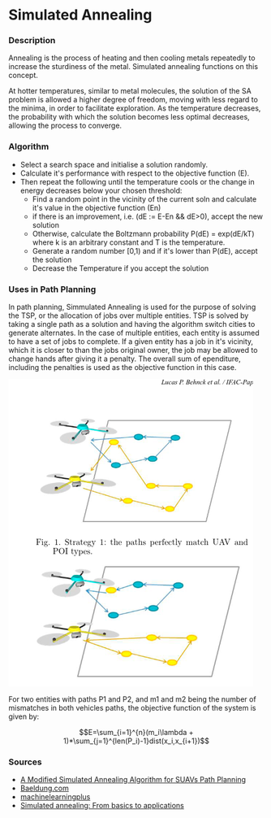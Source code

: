 # Simulated Annealing

### Description

Annealing is the process of heating and then cooling metals repeatedly to increase the sturdiness of the metal. Simulated annealing functions on this concept.

At hotter temperatures, similar to metal molecules, the solution of the SA problem is allowed a higher degree of freedom, moving with less regard to the minima, in order to facilitate exploration. As the temperature decreases, the probability with which the solution becomes less optimal decreases, allowing the process to converge.

### Algorithm

* Select a search space and initialise a solution randomly.
* Calculate it's performance with respect to the objective function (E).
* Then repeat the following until the temperature cools or the change in energy decreases below your chosen threshold:
  * Find a random point in the vicinity of the current soln and calculate it's value in the objective function (En)
  * if there is an improvement, i.e. (dE := E-En && dE>0), accept the new solution
  * Otherwise, calculate the Boltzmann probability P(dE) = exp(dE/kT) where k is an arbitrary constant and T is the temperature.
  * Generate a random number [0,1) and if it's lower than P(dE), accept the solution
  * Decrease the Temperature if you accept the solution



### Uses in Path Planning

In path planning, Simmulated Annealing is used for the purpose of solving the TSP, or the allocation of jobs over multiple entities. TSP is solved by taking a single path as a solution and having the algorithm switch cities to generate alternates. In the case of multiple entities, each entity is assumed to have a set of jobs to complete. If a given entity has a job in it's vicinity, which it is closer to than the jobs original owner, the job may be allowed to change hands after giving it a penalty. The overall sum of ependiture, including the penalties is used as the objective function in this case.

![Simulated Annealing on Simple UAVs](https://github.com/P3rdix/Metaheuristic-Optimization-Algorithms/blob/main/resources/Simulated-Annealing-in-Path-Planning.png)

For two entities with paths P1 and P2, and m1 and m2 being the number of mismatches in both vehicles paths, the objective function of the system is given by:

$$E=\sum_{i=1}^{n}(m_i\lambda + 1)*\sum_{j=1}^{len(P_i)-1}dist(x_i,x_{i+1})$$


### Sources

* [A Modified Simulated Annealing Algorithm for SUAVs Path Planning](https://www.sciencedirect.com/science/article/pii/S2405896315009763?ref=pdf_download&fr=RR-2&rr=8ba9a3302a479374)
* [Baeldung.com](https://www.baeldung.com/cs/simulated-annealing)
* [machinelearningplus](https://www.machinelearningplus.com/machine-learning/simulated-annealing-algorithm-explained-from-scratch-python/)
* [Simulated annealing: From basics to applications](https://enac.hal.science/hal-01887543/document)



